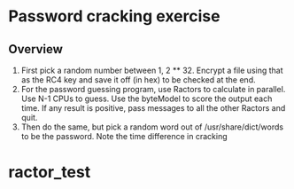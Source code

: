 # Password cracking exercise

## Overview
1. First pick a random number between 1, 2 ** 32.  Encrypt a file using that as the RC4 key and save it off (in hex) to be checked at the end. 
1. For the password guessing program, use Ractors to calculate in parallel. Use N-1 CPUs to guess. Use the byteModel to score the output each time. If any
result is positive, pass messages to all the other Ractors and quit. 
1. Then do the same, but pick a random word out of /usr/share/dict/words to be the password. Note the time difference in cracking





# ractor_test

